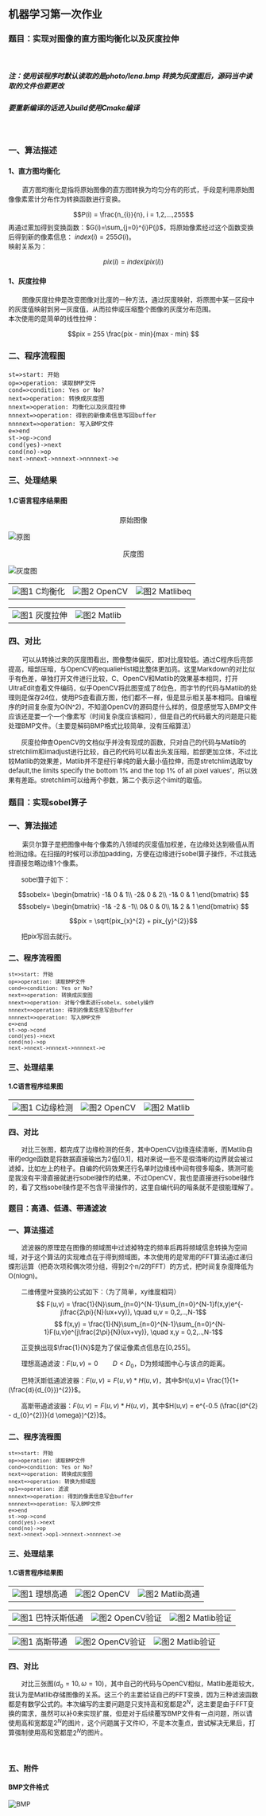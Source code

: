 ## 机器学习第一次作业
### 题目：实现对图像的直方图均衡化以及灰度拉伸
<br/>  

##### 注：使用该程序时默认读取的是photo/lena.bmp 转换为灰度图后，源码当中读取的文件也要更改
##### 要重新编译的话进入build使用Cmake编译
<br>

### 一、算法描述
#### 1、直方图均衡化
<font size = 2><p style="text-indent:2em">直方图均衡化是指将原始图像的直方图转换为均匀分布的形式，手段是利用原始图像像素累计分布作为转换函数进行变换。</p>
$$P(i) = \frac{n_{i}}{n}, i = 1,2,...,255$$
再通过累加得到变换函数：$G(i)=\sum_{j=0}^{i}P(j)$，将原始像素经过这个函数变换后得到新的像素信息：
$index(i)=255G(i)$。  
映射关系为： 

$$pix(i)=index(pix(i))$$
</font>

#### 1、灰度拉伸
<font size = 2><p style="text-indent:2em">图像灰度拉伸是改变图像对比度的一种方法，通过灰度映射，将原图中某一区段中的灰度值映射到另一灰度值，从而拉伸或压缩整个图像的灰度分布范围。  
本次使用的是简单的线性拉伸：</p>

$$pix = 255 \frac{pix - min}{max - min} $$
</font>

### 二、程序流程图

```flow 
st=>start: 开始
op=>operation: 读取BMP文件
cond=>condition: Yes or No?
next=>operation: 转换成灰度图
nnext=>operation: 均衡化以及灰度拉伸
nnnext=>operation: 得到的新像素信息写回buffer
nnnnext=>operation: 写入BMP文件
e=>end
st->op->cond
cond(yes)->next
cond(no)->op
next->nnext->nnnext->nnnnext->e
```

### 三、处理结果
#### 1.C语言程序结果图
<center>原始图像</center>  

![原图](photo/lena.bmp)

<center>灰度图</center>

![灰度图](result/test.bmp)

<table>
    <tr>
        <td ><center><img src="result/equalization.bmp">图1  C均衡化</center></td>
        <td ><center><img src="verify/cv2equ.bmp" >图2 OpenCV</center></td>
        <td ><center><img src="verify/matlibeq.bmp" >图2 Matlibeq</center></td>
    </tr>

</table>

<table>
    <tr>
        <td ><center><img src="result/stretching.bmp">图1  灰度拉伸</center></td>
        <td ><center><img src="verify/matlibs.bmp" >图2 Matlib</center></td>
    </tr>

</table>


### 四、对比

<font size = 2><p style="text-indent:2em">可以从转换过来的灰度图看出，图像整体偏灰，即对比度较低。通过C程序后亮部提高，暗部压暗，与OpenCV的equalieHist相比整体更加亮。这里Markdown的对比似乎有色差，单独打开文件进行比较，C、OpenCV和Matlib的效果基本相同，打开UltraEdit查看文件编码，似乎OpenCV将此图变成了8位色，而字节的代码与Matlib的处理则是保存24位，使用PS查看直方图，他们都不一样，但是显示相关基本相同。自编程序的时间复杂度为O(N^2)，不知道OpenCV的源码是什么样的，但是感觉写入BMP文件应该还是要一个一个像素写（时间复杂度应该相同），但是自己的代码最大的问题是只能处理BMP文件。（主要是解码BMP格式比较简单，没有压缩算法）</p>
<p style="text-indent:2em">灰度拉伸查OpenCV的文档似乎并没有现成的函数，只对自己的代码与Matlib的stretchlim和imadjust进行比较，自己的代码可以看出头发压暗，脸部更加立体，不过比较Matlib的效果差，Matlib并不是经行单纯的最大最小值拉伸，而是stretchlim选取‘by default,the limits specify the bottom 1% and the top 1% of all pixel values’，所以效果有差距。stretchlim可以给两个参数，第二个表示这个limit的取值。</p></font>

### 题目：实现sobel算子

### 一、算法描述
<font size = 2><p style="text-indent:2em">索贝尔算子是把图像中每个像素的八领域的灰度值加权差，在边缘处达到极值从而检测边缘。在扫描的时候可以添加padding，方便在边缘进行sobel算子操作，不过我选择直接忽略边缘1个像素。</p>
<p style="text-indent:2em">sobel算子如下：</p>

$$sobelx=
\begin{bmatrix}
  -1& 0 & 1\\
  -2& 0 & 2\\
  -1& 0 & 1
\end{bmatrix}
$$
$$sobely=
\begin{bmatrix}
  -1& -2 & -1\\
  0& 0 & 0\\
  1& 2 & 1
\end{bmatrix}
$$

$$pix = \sqrt{pix_{x}^{2} + pix_{y}^{2}}$$
<p style="text-indent:2em">把pix写回去就行。</p>

### 二、程序流程图

```flow 
st=>start: 开始
op=>operation: 读取BMP文件
cond=>condition: Yes or No?
next=>operation: 转换成灰度图
nnext=>operation: 对每个像素进行sobelx、sobely操作
nnnext=>operation: 得到的像素信息写会buffer
nnnnext=>operation: 写入BMP文件
e=>end
st->op->cond
cond(yes)->next
cond(no)->op
next->nnext->nnnext->nnnnext->e
```

### 三、处理结果
#### 1.C语言程序结果图
<table>
    <tr>
        <td ><center><img src="result/sobel.bmp">图1  C边缘检测</center></td>
        <td ><center><img src="verify/cv2sobel.bmp" >图2 OpenCV</center></td>
        <td ><center><img src="verify/matlibedge.bmp" >图2 Matlib</center></td>
    </tr>
</table>

### 四、对比
<font size = 2><p style="text-indent:2em">对比三张图，都完成了边缘检测的任务，其中OpenCV边缘连续清晰，而Matlib自带的edge函数是将数据直接输出为2值[0,1]，相对来说一些不是很清晰的边界就会被过滤掉，比如左上的柱子。自编的代码效果还行名单时边缘线中间有很多暗条，猜测可能是我没有平滑直接就进行sobel操作的结果，不过OpenCV，我也是直接进行sobel操作的，看了文档sobel操作是不包含平滑操作的，这里自编代码的暗条就不是很能理解了。</p></font>

### 题目：高通、低通、带通滤波
### 一、算法描述
<font size = 2><p style="text-indent:2em">滤波器的原理是在图像的频域图中过滤掉特定的频率后再将频域信息转换为空间域，对于这个算法的实现难点在于得到频域图，本次使用的是常用的FFT算法通过递归蝶形运算（把奇次项和偶次项分组，得到2个n/2的FFT）的方式，把时间复杂度降低为O(nlogn)。
<font size = 2><p style="text-indent:2em">二维傅里叶变换的公式如下：（为了简单，xy维度相同）
$$ F(u,v) = \frac{1}{N}\sum_{n=0}^{N-1}\sum_{n=0}^{N-1}f(x,y)e^{-j\frac{2\pi}{N}(ux+vy)}, \quad u,v = 0,2,..,N-1$$
$$ f(x,y) = \frac{1}{N}\sum_{n=0}^{N-1}\sum_{n=0}^{N-1}F(u,v)e^{j\frac{2\pi}{N}(ux+vy)}, \quad x,y = 0,2,..,N-1$$
<font size = 2><p style="text-indent:2em">正变换出现$\frac{1}{N}$是为了保证像素点信息在[0,255]。
<font size = 2><p style="text-indent:2em">理想高通滤波：$F(u,v) = 0 \qquad D < D_{0}$，D为频域图中心与该点的距离。
<font size = 2><p style="text-indent:2em">巴特沃斯低通滤波器：$F(u,v) = F(u,v) * H(u,v)$，其中$H(u,v)= \frac{1}{1+(\frac{d}{d_{0}})^{2}}$。
<font size = 2><p style="text-indent:2em">高斯带通滤波器：$F(u,v) = F(u,v) * H(u,v)$，其中$H(u,v) = e^{-0.5 (\frac{(d^{2} - d_{0}^{2})}{d \omega})^{2}}$。

### 二、程序流程图

```flow
st=>start: 开始
op=>operation: 读取BMP文件
cond=>condition: Yes or No?
next=>operation: 转换成灰度图
nnext=>operation: 转换为频域图
op1=>operation: 滤波
nnnext=>operation: 得到的像素信息写会buffer
nnnnext=>operation: 写入BMP文件
e=>end
st->op->cond
cond(yes)->next
cond(no)->op
next->nnext->op1->nnnext->nnnnext->e
```

### 三、处理结果
#### 1.C语言程序结果图
<table>
    <tr>
        <td ><center><img src="result/Highpass.bmp">图1  理想高通</center></td>
        <td ><center><img src="verify/cv2h.bmp" >图2 OpenCV</center></td>
        <td ><center><img src="verify/matlibhigh.bmp" >图2 Matlib高通</center></td>
    </tr>
</table>
<table>
    <tr>
        <td ><center><img src="result/Lowpass.bmp">图1  巴特沃斯低通</center></td>
        <td ><center><img src="verify/cv2l.bmp" >图2 OpenCV验证</center></td>
        <td ><center><img src="verify/matliblow.bmp" >图2 Matlib验证</center></td>
    </tr>
</table>
<table>
    <tr>
        <td ><center><img src="result/Bandpass.bmp">图1  高斯带通</center></td>
        <td ><center><img src="verify/cv2b.bmp" >图2 OpenCV验证</center></td>
        <td ><center><img src="verify/matlibband.bmp" >图2 Matlib验证</center></td>
    </tr>
</table>

### 四、对比
<font size = 2><p style="text-indent:2em">对比三张图($d_{0}=10, \omega = 10)$，其中自己的代码与OpenCV相似，Matlib差距较大，我认为是Matlib存储图像的关系。这三个的主要验证自己的FFT变换，因为三种滤波函数都是有数学公式的。本次编写的主要问题是只支持高和宽都是$2^{N}$，这主要是由于FFT变换的需求，虽然可以补0来实现扩展，但是对于后续覆写BMP文件有一点问题，所以请使用高和宽都是$2^{N}$的图片，这个问题属于文件IO，不是本次重点，尝试解决无果后，打算强制使用高和宽都是$2^{N}$的图片。</p></font>
<br>

### 五、附件
#### BMP文件格式
![BMP](bmp.jpg)
